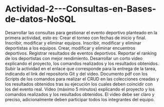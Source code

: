# Actividad-2---Consultas-en-Bases-de-datos-NoSQL

Desarrollar las consultas para gestionar el evento deportivo planteado en la primera actividad, esto es:
Crear el torneo con fechas de inicio y final.
Inscribir, modificar y eliminar  equipos.
Inscribir, modificar y eliminar  deportistas a los equipos.
Crear, modificar  y eliminar encuentros deportivos.
Registrar resultados de eventos deportivos.
Reportar el ranking de los deportistas con mejor rendimiento.
Desarrollar un corto video explicando el proyecto, los comandos realizados y los resultados obtenidos.
Subir la actividad en el enlace que corresponde para la entrega de la tarea, indicando el link del repositorio Git y del video.
Documento pdf con los Scripts de los comandos para realizar el CRUD en las colecciones creadas y los resultados obtenidos tras su ejecución los cuales deben coincidir con los del evento real.
Video (máximo 5 minutos) explicando el proyecto y los comandos realizados y los resultados obtenidos. El video debe ser claro y preciso, adicionalmente deben participar todos los integrantes del equipo.
